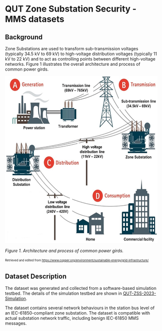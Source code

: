 # QUT Zone Substation Security - MMS datasets

## Background
Zone Substations are used to transform sub-transmission voltages (typically 34.5 kV to 69 kV) to high-voltage distribution voltages (typically 11 kV to 22 kV) and to act as controlling points between different high-voltage networks. Figure 1 illustrates the overall architecture and process of common power girds.

<img src="PowerGrids.jpg" alt="" width="600" height="552" />

*Figure 1. Architecture and process of common power girds.*

<sub><sup>Retrieved and edited from https://www.copper.org/environment/sustainable-energy/grid-infrastructure/</sup></sub>

## Dataset Description
The dataset was generated and collected from a software-based simulation testbed. The details of the simulation testbed are shown in [QUT-ZSS-2023-Simulation](https://github.com/CSCRC-SCREED/QUT-ZSS-2023-Simulation).

The dataset contains several network behaviours in the station bus level of an IEC-61850-compliant zone substation. The dataset is compatible with actual substation network traffic, including benign IEC-61850 MMS messages.